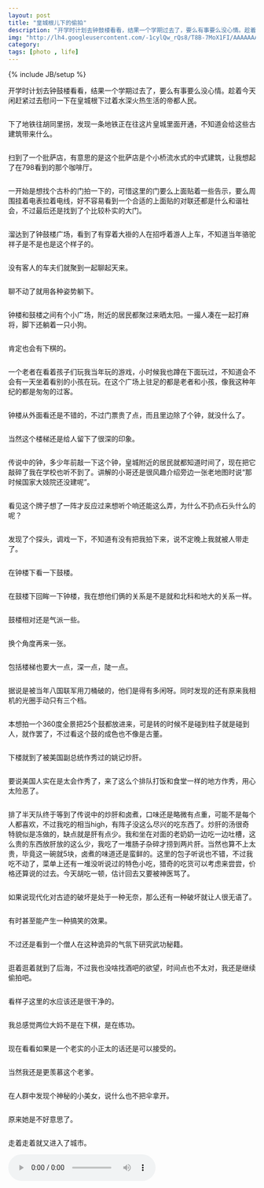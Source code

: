 ```yaml
---
layout: post
title: "皇城根儿下的偷拍"
description: "开学时计划去钟鼓楼看看，结果一个学期过去了，要么有事要么没心情。趁着今天闲赶紧过去慰问一下在皇城根下过着水深火热生活的帝都人民。"
img: "http://lh4.googleusercontent.com/-1cylQw_rQs8/T8B-7MoX1FI/AAAAAAAAAQc/nFedDDOYNNE/s640/%25E9%25BC%2593%25E6%25A5%25BC%25E4%25B8%2580%25E8%25A7%2592.JPG"
category: 
tags: [photo , life]
---
```

{% include JB/setup %}
<div class="photo">
	<p>开学时计划去钟鼓楼看看，结果一个学期过去了，要么有事要么没心情。趁着今天闲赶紧过去慰问一下在皇城根下过着水深火热生活的帝都人民。</p>
	<img src="http://lh5.googleusercontent.com/-h1zVSfd1CLM/T8B9u3RlnDI/AAAAAAAAALw/LDcnhKaZdc4/s640/%25E5%259C%25B0%25E9%2593%2581%25E5%25BB%25BA%25E5%25B7%25A5.JPG" alt="">
	<p>下了地铁往胡同里拐，发现一条地铁正在往这片皇城里面开通，不知道会给这些古建筑带来什么。</p>
	<img src="http://lh4.googleusercontent.com/-qtwE3joL5nk/T8B-bjsVCQI/AAAAAAAAAOg/tigdsEpYDWI/s640/%25E7%259A%25AE%25E8%2590%25A8%25E5%25BA%2597.JPG" alt="">
	<p>扫到了一个批萨店，有意思的是这个批萨店是个小桥流水式的中式建筑，让我想起了在798看到的那个咖啡厅。</p>
	<img src="http://lh5.googleusercontent.com/-WkjI7R2hYNQ/T8B9wd9fV5I/AAAAAAAAAMA/sEOqfyKy_-w/s512/%25E5%25A4%25A7%25E9%2597%25A8.JPG" alt="">
	<p>一开始是想找个古朴的门拍一下的，可惜这里的门要么上面贴着一些告示，要么周围挂着电表拉着电线，好不容易看到一个合适的上面贴的对联还都是什么和谐社会，不过最后还是找到了个比较朴实的大门。</p>
	<img src="http://lh5.googleusercontent.com/-ivhWipIBlRo/T8B-MezfnaI/AAAAAAAAANw/Ap8a3bs4cJU/s640/%25E6%258B%2589%25E5%25AE%25A2.JPG" alt="">
	<p>溜达到了钟鼓楼广场，看到了有穿着大褂的人在招呼着游人上车，不知道当年骆驼祥子是不是也是这个样子的。</p>
	<img src="http://lh3.googleusercontent.com/-3on936r1BhI/T8B9mtDwMdI/AAAAAAAAALY/FcJe_MA1rsQ/s640/%25E5%2595%2586%25E9%2587%258F%25E7%2594%259F%25E6%2584%258F.JPG" alt="">
	<p>没有客人的车夫们就聚到一起聊起天来。</p>
	<img src="http://lh6.googleusercontent.com/-W9K7RXSspFw/T8B-hmbrMsI/AAAAAAAAAO4/OUQ6fjTsZQM/s640/%25E7%259D%25A1%25E8%25A7%2589%25E4%25B8%2589%25E4%25BA%25BA%25E7%25BB%2584.JPG" alt="">
	<p>聊不动了就用各种姿势躺下。</p>
	<img src="http://lh3.googleusercontent.com/-0VQuAJ1OqNk/T8B-GoGQd-I/AAAAAAAAANc/Kw6SH86Gnu8/s640/%25E6%2589%2593%25E9%25BA%25BB%25E5%25B0%2586.JPG" alt="">
	<p>钟楼和鼓楼之间有个小广场，附近的居民都聚过来晒太阳。一撮人凑在一起打麻将，脚下还躺着一只小狗。</p>
	<img src="http://lh3.googleusercontent.com/-m8JUdTJkX_o/T8B9ZxrXTiI/AAAAAAAAAKo/3FsmAvndDMg/s640/%25E4%25B8%258B%25E8%25B1%25A1%25E6%25A3%258B.JPG" alt="">
	<p>肯定也会有下棋的。</p>
	<img src="http://lh5.googleusercontent.com/-cYACEQMRxDk/T8B-iImASfI/AAAAAAAAAPA/SF0WIMoURHg/s640/%25E8%2580%2581%25E8%2580%2585%25E5%2592%258C%25E5%25AD%25A9%25E5%25AD%2590.JPG" alt="">
	<p>一个老者在看着孩子们玩我当年玩的游戏，小时候我也蹲在下面玩过，不知道会不会有一天坐着看别的小孩在玩。在这个广场上驻足的都是老者和小孩，像我这种年纪的都是匆匆的过客。</p>
	<img src="http://lh3.googleusercontent.com/-a7tY0xGmzKw/T8B-0imEZcI/AAAAAAAAAP0/tKPB7-nNtOQ/s512/%25E9%2592%259F%25E6%25A5%25BC.JPG" alt="">
	<p>钟楼从外面看还是不错的，不过门票贵了点，而且里边除了个钟，就没什么了。</p>
	<img src="http://lh6.googleusercontent.com/-4fc4kI-G8q0/T8B-0TYc77I/AAAAAAAAAPw/VAU5uK8IAKc/s640/%25E9%2592%259F%25E6%25A5%25BC%25E6%25A5%25BC%25E6%25A2%25AF.JPG" alt="">
	<p>当然这个楼梯还是给人留下了很深的印象。</p>
	<img src="http://lh6.googleusercontent.com/-ikfiSpIpXEM/T8B-0yuS6CI/AAAAAAAAAP8/hkDNg7nceKE/s512/%25E9%2592%259F.JPG" alt="">
	<p>传说中的钟，多少年前敲一下这个钟，皇城附近的居民就都知道时间了，现在把它敲碎了我在学校也听不到了。讲解的小哥还是很风趣介绍旁边一张老地图时说“那时候国家大妓院还没建呢”。</p>
	<img src="http://lh4.googleusercontent.com/-LLJRCpBlL1s/T8B-MGjbDqI/AAAAAAAAANo/kf1-69s-JDA/s640/%25E6%258A%2595%25E5%25B8%2581%25E5%2587%25BB%25E9%2592%259F.JPG" alt="">
	<p>看见这个牌子想了一阵才反应过来想听个响还能这么弄，为什么不扔点石头什么的呢？</p>
	<img src="http://lh4.googleusercontent.com/-rYKgfunz1M8/T8B-rhNl3SI/AAAAAAAAAPY/UnTiTeL_Whs/s640/%25E8%25B0%2583%25E6%2588%258F%25E6%2591%2584%25E5%2583%258F%25E5%25A4%25B4.JPG" alt="">
	<p>发现了个探头，调戏一下，不知道有没有把我拍下来，说不定晚上我就被人带走了。</p>
	<img src="http://lh4.googleusercontent.com/-h8fOyad6CXE/T8B-4oZBbCI/AAAAAAAAAQM/rZkohjWKbaU/s640/%25E9%2592%259F%25E6%25A5%25BC%25E7%259C%258B%25E9%25BC%2593%25E6%25A5%25BC.JPG" alt="">
	<p>在钟楼下看一下鼓楼。</p>
	<img src="http://lh4.googleusercontent.com/-B5p8f_1B4Fo/T8B-8F1rbxI/AAAAAAAAAQg/5Xdvir5dHJU/s512/%25E9%25BC%2593%25E6%25A5%25BC%25E7%259C%258B%25E9%2592%259F%25E6%25A5%25BC.JPG" alt="">
	<p>在鼓楼下回眸一下钟楼，我在想他们俩的关系是不是就和北科和地大的关系一样。</p>
	<img src="http://lh5.googleusercontent.com/-34oMEvnaxAE/T8B-6qVGpQI/AAAAAAAAAQU/mo6OMbACRjI/s640/%25E9%25BC%2593%25E6%25A5%25BC.JPG" alt="">
	<p>鼓楼相对还是气派一些。</p>
	<img src="http://lh4.googleusercontent.com/-1cylQw_rQs8/T8B-7MoX1FI/AAAAAAAAAQc/nFedDDOYNNE/s640/%25E9%25BC%2593%25E6%25A5%25BC%25E4%25B8%2580%25E8%25A7%2592.JPG" alt="">
	<p>换个角度再来一张。</p>
	<img src="http://lh4.googleusercontent.com/-UhBYdsC_0kw/T8B9V_kMj4I/AAAAAAAAAKg/6pmkhdE2Kqw/s640/DSCF0069.JPG" alt="">
	<p>包括楼梯也要大一点，深一点，陡一点。</p>
	<img src="http://lh4.googleusercontent.com/-8CuuofOiLHo/T8B-hta5myI/AAAAAAAAAO8/XrxQeXhcNtY/s640/%25E7%25A0%25B4%25E9%25BC%2593.JPG" alt="">
	<p>据说是被当年八国联军用刀桶破的，他们是得有多闲呀。同时发现的还有原来我相机的光圈手动只有三个档。</p>
	<img src="http://lh6.googleusercontent.com/-us1xc3CAcaA/T8B90GJ5hPI/AAAAAAAAAMM/io0i6Ldcy0c/s640/%25E5%25A4%25A7%25E9%25BC%2593.JPG" alt="">
	<p>本想拍一个360度全景把25个鼓都放进来，可是转的时候不是碰到柱子就是碰到人，就作罢了，不过看这个鼓的成色也不像是古董。</p>
	<img src="http://lh6.googleusercontent.com/-2_VwyszOp90/T8B94Y7IqvI/AAAAAAAAAMg/2KPtFFcXKNI/s640/%25E5%25A7%259A%25E8%25AE%25B0%25E7%2582%2592%25E8%2582%259D.JPG" alt="">
	<p>下楼就到了被美国副总统作秀过的姚记炒肝。</p>
	<img src="http://lh4.googleusercontent.com/-_yypKcPhXDE/T8B-McVGLdI/AAAAAAAAANs/Of00xonsxTw/s640/%25E6%258E%2592%25E9%2598%259F.JPG" alt="">
	<p>要说美国人实在是太会作秀了，来了这么个排队打饭和食堂一样的地方作秀，用心太险恶了。</p>
	<img src="http://lh4.googleusercontent.com/-Z44tVnBZPJU/T8B-WQNGH1I/AAAAAAAAAOQ/cmAjyTjoyA0/s640/%25E7%2582%2592%25E8%2582%259D.JPG" alt="">
	<p>排了半天队终于等到了传说中的炒肝和卤煮，口味还是略微有点重，可能不是每个人都喜欢，不过我吃的相当high，有阵子没这么尽兴的吃东西了。炒肝的汤很奇特貌似是冻做的，缺点就是肝有点少。我和坐在对面的老奶奶一边吃一边吐槽，这么贵的东西放肝放的这么少，我吃了一堆肠子杂碎才捞到两片肝。当然也算不上太贵，毕竟这一碗就5块，卤煮的味道还是蛮鲜的。这里的包子听说也不错，不过我吃不动了，菜单上还有一堆没听说过的特色小吃，猎奇的吃货可以考虑来尝尝，价格还算说的过去。今天胡吃一顿，估计回去又要被神医骂了。</p>
	<img src="http://lh6.googleusercontent.com/-0wWurJ43goU/T8B92va_AyI/AAAAAAAAAMY/X-7TVKseI1w/s640/%25E5%25A6%2582%25E6%25AD%25A4%25E5%259D%259A%25E5%2586%25B3.JPG" alt="">
	<p>如果说现代化对古迹的破坏是处于一种无奈，那么还有一种破坏就让人很无语了。</p>
	<img src="http://lh3.googleusercontent.com/-lcx94t3uWK4/T8B9vAsSVfI/AAAAAAAAAL0/WALXVWi0Cpw/s640/%25E5%259D%259A%25E5%2586%25B3.JPG" alt="">
	<p>有时甚至能产生一种搞笑的效果。</p>
	<img src="http://lh4.googleusercontent.com/-F05x52UJk-w/T8B-cCk3lBI/AAAAAAAAAOk/B4ANC8KMo7I/s640/%25E7%259C%259F%25E6%25AD%25A3%25E7%259A%2584%25E5%259D%259A%25E5%2586%25B3.JPG" alt="">
	<p>不过还是看到一个僧人在这种诡异的气氛下研究武功秘籍。</p>
	<img src="http://lh3.googleusercontent.com/-Wblg6UrwrQ4/T8B9j1sPQQI/AAAAAAAAALI/yPy_XzjkEFY/s640/%25E5%2590%258E%25E6%25B5%25B7.JPG" alt="">
	<p>逛着逛着就到了后海，不过我也没啥找酒吧的欲望，时间点也不太对，我还是继续偷拍吧。</p>
	<img src="http://lh4.googleusercontent.com/-2EZpXvDcdz8/T8B-qcjOpSI/AAAAAAAAAPQ/3gS2FqTfRZk/s640/%25E8%2587%25AA%25E7%2594%25B1%25E6%25B3%25B3.JPG" alt="">
	<p>看样子这里的水应该还是很干净的。</p>
	<img src="http://lh6.googleusercontent.com/-SzPKrks4h5Y/T8B-rsrXDLI/AAAAAAAAAPc/pnWCkMsMy1Y/s640/%25E8%25B7%25B3%25E6%25A3%258B.JPG" alt="">
	<p>我总感觉两位大妈不是在下棋，是在练功。</p>
	<img src="http://lh3.googleusercontent.com/-BUnZf8DX9Bg/T8B97xXndRI/AAAAAAAAAMw/o9aI7jl-m5s/s640/%25E5%25B0%258F%25E6%25AD%25A3%25E5%25A4%25AA1.JPG" alt="">
	<p>现在看看如果是一个老实的小正太的话还是可以接受的。</p>
	<img src="http://lh3.googleusercontent.com/-dXrGjIxAuzo/T8B-EZ4Jx1I/AAAAAAAAANQ/yBjMl9o_mFA/s640/%25E5%25B0%258F%25E8%2590%259D%25E8%258E%2589.JPG" alt="">
	<p>当然我还是更羡慕这个老爹。</p>
	<img src="http://lh5.googleusercontent.com/-35kH-U7uDOo/T8B9-hCOeQI/AAAAAAAAANA/jJ2kzxkLGqY/s640/%25E5%25B0%258F%25E7%25BE%258E%25E5%25A5%25B31.JPG" alt="">
	<p>在人群中发现个神秘的小美女，说什么也不把伞拿开。</p>
	<img src="http://lh4.googleusercontent.com/-6Xt68Qj6Quc/T8B-GF9T4_I/AAAAAAAAANY/oy-fn4TlJjc/s640/%25E5%25B0%258F%25E7%25BE%258E%25E5%25A5%25B33.JPG" alt="">
	<p>原来她是不好意思了。</p>
	<img src="http://lh5.googleusercontent.com/-QfgS6ezgh94/T8B9sdGXZfI/AAAAAAAAALo/50EgoeFSmcA/s640/%25E5%259B%259E%25E5%2588%25B0%25E5%259F%258E%25E5%25B8%2582.JPG" alt="">
	<p>走着走着就又进入了城市。</p>
<audio controls="controls" autoplay="autoplay" loop="loop" src="/audio/Peace.mp3"></audio>
</div>
